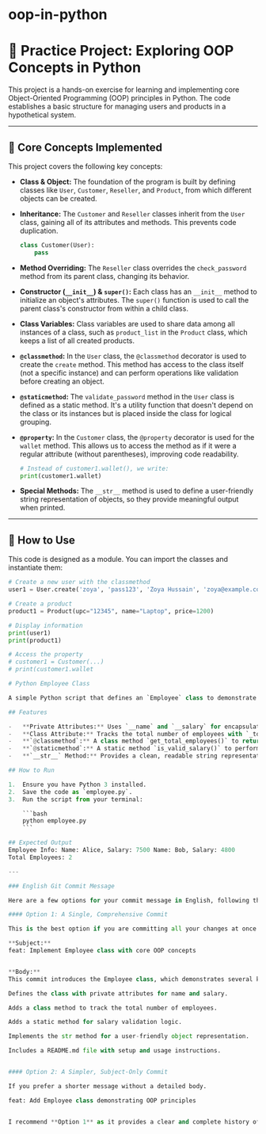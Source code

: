 # oop-in-python
# 🐍 Practice Project: Exploring OOP Concepts in Python

This project is a hands-on exercise for learning and implementing core Object-Oriented Programming (OOP) principles in Python. The code establishes a basic structure for managing users and products in a hypothetical system.

---

## 🎯 Core Concepts Implemented

This project covers the following key concepts:

* **Class & Object:**
    The foundation of the program is built by defining classes like `User`, `Customer`, `Reseller`, and `Product`, from which different objects can be created.

* **Inheritance:**
    The `Customer` and `Reseller` classes inherit from the `User` class, gaining all of its attributes and methods. This prevents code duplication.
    ```python
    class Customer(User):
        pass
    ```

* **Method Overriding:**
    The `Reseller` class overrides the `check_password` method from its parent class, changing its behavior.

* **Constructor (`__init__`) & `super()`:**
    Each class has an `__init__` method to initialize an object's attributes. The `super()` function is used to call the parent class's constructor from within a child class.

* **Class Variables:**
    Class variables are used to share data among all instances of a class, such as `product_list` in the `Product` class, which keeps a list of all created products.

* **`@classmethod`:**
    In the `User` class, the `@classmethod` decorator is used to create the `create` method. This method has access to the class itself (not a specific instance) and can perform operations like validation before creating an object.

* **`@staticmethod`:**
    The `validate_password` method in the `User` class is defined as a static method. It's a utility function that doesn't depend on the class or its instances but is placed inside the class for logical grouping.

* **`@property`:**
    In the `Customer` class, the `@property` decorator is used for the `wallet` method. This allows us to access the method as if it were a regular attribute (without parentheses), improving code readability.
    ```python
    # Instead of customer1.wallet(), we write:
    print(customer1.wallet)
    ```

* **Special Methods:**
    The `__str__` method is used to define a user-friendly string representation of objects, so they provide meaningful output when printed.

---

## 🚀 How to Use

This code is designed as a module. You can import the classes and instantiate them:

```python
# Create a new user with the classmethod
user1 = User.create('zoya', 'pass123', 'Zoya Hussain', 'zoya@example.com')

# Create a product
product1 = Product(upc="12345", name="Laptop", price=1200)

# Display information
print(user1)
print(product1)

# Access the property
# customer1 = Customer(...)
# print(customer1.wallet

# Python Employee Class

A simple Python script that defines an `Employee` class to demonstrate key Object-Oriented Programming (OOP) concepts.

## Features

-   **Private Attributes:** Uses `__name` and `__salary` for encapsulation.
-   **Class Attribute:** Tracks the total number of employees with `_total_employees`.
-   **`@classmethod`:** A class method `get_total_employees()` to return the total employee count.
-   **`@staticmethod`:** A static method `is_valid_salary()` to perform a utility check.
-   **`__str__` Method:** Provides a clean, readable string representation of employee objects.

## How to Run

1.  Ensure you have Python 3 installed.
2.  Save the code as `employee.py`.
3.  Run the script from your terminal:

    ```bash
    python employee.py
    ```

## Expected Output
Employee Info: Name: Alice, Salary: 7500 Name: Bob, Salary: 4800
Total Employees: 2

---

### English Git Commit Message

Here are a few options for your commit message in English, following the Conventional Commits standard.

#### Option 1: A Single, Comprehensive Commit

This is the best option if you are committing all your changes at once.

**Subject:**
feat: Implement Employee class with core OOP concepts


**Body:**
This commit introduces the Employee class, which demonstrates several key object-oriented programming principles.

Defines the class with private attributes for name and salary.

Adds a class method to track the total number of employees.

Adds a static method for salary validation logic.

Implements the str method for a user-friendly object representation.

Includes a README.md file with setup and usage instructions.


#### Option 2: A Simpler, Subject-Only Commit

If you prefer a shorter message without a detailed body.

feat: Add Employee class demonstrating OOP principles


I recommend **Option 1** as it provides a clear and complete history of the changes you made.